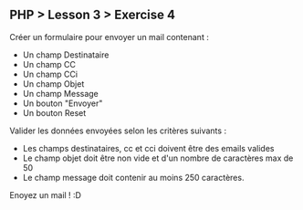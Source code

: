 ## PHP > Lesson 3 > Exercise 4

Créer un formulaire pour envoyer un mail contenant :

- Un champ Destinataire
- Un champ CC
- Un champ CCi
- Un champ Objet
- Un champ Message
- Un bouton "Envoyer"
- Un bouton Reset

Valider les données envoyées selon les critères suivants :

- Les champs destinataires, cc et cci doivent être des emails valides
- Le champ objet doit être non vide et d'un nombre de caractères max de 50
- Le champ message doit contenir au moins 250 caractères.

Enoyez un mail ! :D
